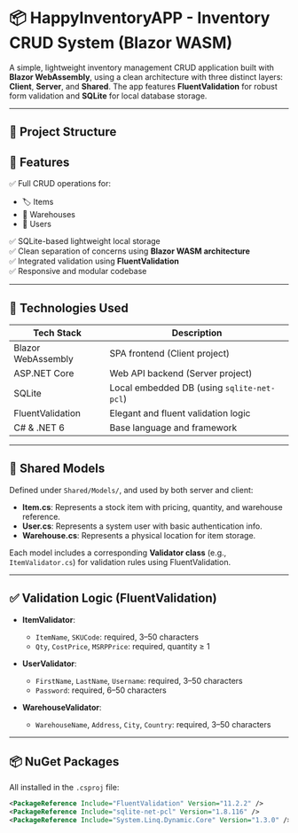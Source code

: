 
# 📦 HappyInventoryAPP - Inventory CRUD System (Blazor WASM)

A simple, lightweight inventory management CRUD application built with **Blazor WebAssembly**, using a clean architecture with three distinct layers: **Client**, **Server**, and **Shared**. The app features **FluentValidation** for robust form validation and **SQLite** for local database storage.

---

## 🧱 Project Structure



## 🚀 Features

✅ Full CRUD operations for:
- 🏷️ Items  
- 🏢 Warehouses  
- 👤 Users  

✅ SQLite-based lightweight local storage  
✅ Clean separation of concerns using **Blazor WASM architecture**  
✅ Integrated validation using **FluentValidation**  
✅ Responsive and modular codebase

---

## 🔧 Technologies Used

| Tech Stack         | Description                        |
|--------------------|------------------------------------|
| Blazor WebAssembly | SPA frontend (Client project)      |
| ASP.NET Core       | Web API backend (Server project)   |
| SQLite             | Local embedded DB (using `sqlite-net-pcl`) |
| FluentValidation   | Elegant and fluent validation logic |
| C# & .NET 6        | Base language and framework        |

---

## 📁 Shared Models

Defined under `Shared/Models/`, and used by both server and client:

- **Item.cs**: Represents a stock item with pricing, quantity, and warehouse reference.
- **User.cs**: Represents a system user with basic authentication info.
- **Warehouse.cs**: Represents a physical location for item storage.

Each model includes a corresponding **Validator class** (e.g., `ItemValidator.cs`) for validation rules using FluentValidation.

---

## ✅ Validation Logic (FluentValidation)

- **ItemValidator**:
  - `ItemName`, `SKUCode`: required, 3–50 characters
  - `Qty`, `CostPrice`, `MSRPPrice`: required, quantity ≥ 1

- **UserValidator**:
  - `FirstName`, `LastName`, `Username`: required, 3–50 characters
  - `Password`: required, 6–50 characters

- **WarehouseValidator**:
  - `WarehouseName`, `Address`, `City`, `Country`: required, 3–50 characters

---

## 📦 NuGet Packages

All installed in the `.csproj` file:

```xml
<PackageReference Include="FluentValidation" Version="11.2.2" />
<PackageReference Include="sqlite-net-pcl" Version="1.8.116" />
<PackageReference Include="System.Linq.Dynamic.Core" Version="1.3.0" />
